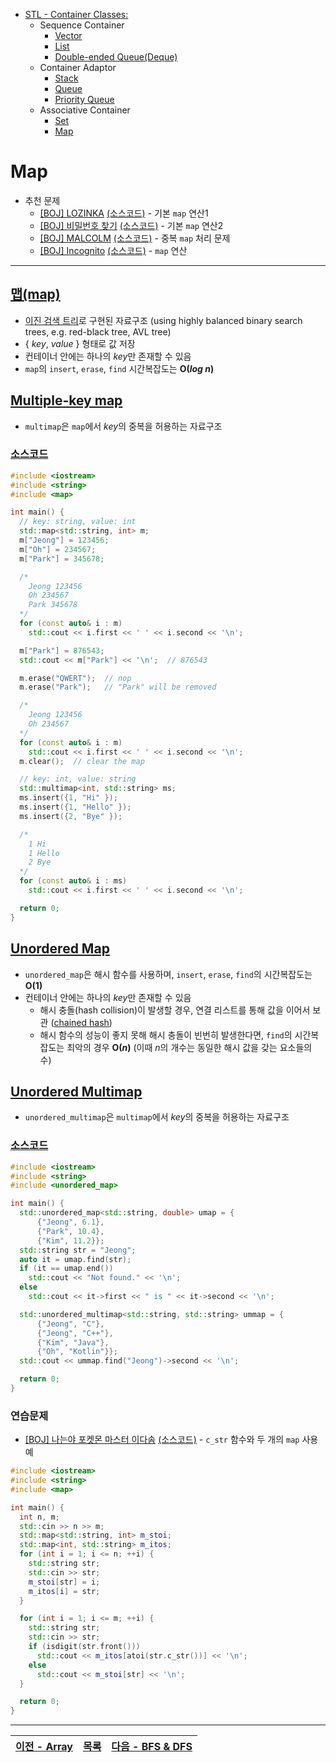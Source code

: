 * [STL - Container Classes:](/stl/)
  * Sequence Container
    * [Vector](/stl/vector/)
    * [List](/stl/list/)
    * [Double-ended Queue(Deque)](/stl/deque/)
  * Container Adaptor
    * [Stack](/stl/stack/)
    * [Queue](/stl/queue/)
    * [Priority Queue](/stl/priority_queue_heap/)
  * Associative Container
    * [Set](/stl/set/)
    * [Map](/stl/map/)

# Map
* 추천 문제
  * [[BOJ] LOZINKA](https://www.acmicpc.net/problem/9933) [(소스코드)](./src/lozinka.cc) - 기본 `map` 연산1
  * [[BOJ] 비밀번호 찾기](https://www.acmicpc.net/problem/17219) [(소스코드)](./src/pw.cc) - 기본 `map` 연산2
  * [[BOJ] MALCOLM](https://www.acmicpc.net/problem/3078) [(소스코드)](./src/malcolm.cc) - 중복 `map` 처리 문제
  * [[BOJ] Incognito](https://www.acmicpc.net/problem/9375) [(소스코드)](./src/incognito.cpp) - `map` 연산
---

## [맵(map)](https://cplusplus.com/reference/map/map/)
* [이진 검색 트리](/binary_search/)로 구현된 자료구조 (using highly balanced binary search trees, e.g. red-black tree, AVL tree)
* { <i>key</i>, <i>value</i> } 형태로 값 저장
* 컨테이너 안에는 하나의 <i>key</i>만 존재할 수 있음
* `map`의 `insert`, `erase`, `find` 시간복잡도는 <b>O(<i>log n</i>)</b>

## [Multiple-key map](https://cplusplus.com/reference/map/multimap/)
* `multimap`은 `map`에서 <i>key</i>의 중복을 허용하는 자료구조

### [소스코드](./src/exam1.cpp)
```c++
#include <iostream>
#include <string>
#include <map>

int main() {
  // key: string, value: int
  std::map<std::string, int> m;
  m["Jeong"] = 123456;
  m["Oh"] = 234567;
  m["Park"] = 345678;

  /*
    Jeong 123456
    Oh 234567
    Park 345678
  */
  for (const auto& i : m)
    std::cout << i.first << ' ' << i.second << '\n';

  m["Park"] = 876543;
  std::cout << m["Park"] << '\n';  // 876543

  m.erase("QWERT");  // nop
  m.erase("Park");   // "Park" will be removed

  /*
    Jeong 123456
    Oh 234567
  */
  for (const auto& i : m)
    std::cout << i.first << ' ' << i.second << '\n';
  m.clear();  // clear the map

  // key: int, value: string
  std::multimap<int, std::string> ms;
  ms.insert({1, "Hi" });
  ms.insert({1, "Hello" });
  ms.insert({2, "Bye" });

  /*
    1 Hi
    1 Hello
    2 Bye
  */
  for (const auto& i : ms)
    std::cout << i.first << ' ' << i.second << '\n';

  return 0;
}

```

## [Unordered Map](https://cplusplus.com/reference/unordered_map/unordered_map/)
* `unordered_map`은 해시 함수를 사용하며, `insert`, `erase`, `find`의 시간복잡도는 <b>O(1)</b>
* 컨테이너 안에는 하나의 <i>key</i>만 존재할 수 있음
  * 해시 충돌(hash collision)이 발생할 경우, 연결 리스트를 통해 값을 이어서 보관 ([chained hash](https://en.wikipedia.org/wiki/Hash_table#Separate_chaining))
  * 해시 함수의 성능이 좋지 못해 해시 충돌이 빈번히 발생한다면, `find`의 시간복잡도는 최악의 경우 <b>O(<i>n</i>)</b> (이때 <i>n</i>의 개수는 동일한 해시 값을 갖는 요소들의 수)
## [Unordered Multimap](https://cplusplus.com/reference/unordered_map/unordered_multimap/)
* `unordered_multimap`은 `multimap`에서 <i>key</i>의 중복을 허용하는 자료구조

### [소스코드](./src/exam2.cpp)
```c++
#include <iostream>
#include <string>
#include <unordered_map>

int main() {
  std::unordered_map<std::string, double> umap = {
      {"Jeong", 6.1},
      {"Park", 10.4},
      {"Kim", 11.2}};
  std::string str = "Jeong";
  auto it = umap.find(str);
  if (it == umap.end())
    std::cout << "Not found." << '\n';
  else
    std::cout << it->first << " is " << it->second << '\n';

  std::unordered_multimap<std::string, std::string> ummap = {
      {"Jeong", "C"},
      {"Jeong", "C++"},
      {"Kim", "Java"},
      {"Oh", "Kotlin"}};
  std::cout << ummap.find("Jeong")->second << '\n';

  return 0;
}

```

### 연습문제
* [[BOJ] 나는야 포켓몬 마스터 이다솜](https://www.acmicpc.net/problem/1620) [(소스코드)](./src/exer1.cpp) - `c_str` 함수와 두 개의 `map` 사용 예
```c++
#include <iostream>
#include <string>
#include <map>

int main() {
  int n, m;
  std::cin >> n >> m;
  std::map<std::string, int> m_stoi;
  std::map<int, std::string> m_itos;
  for (int i = 1; i <= n; ++i) {
    std::string str;
    std::cin >> str;
    m_stoi[str] = i;
    m_itos[i] = str;
  }

  for (int i = 1; i <= m; ++i) {
    std::string str;
    std::cin >> str;
    if (isdigit(str.front()))
      std::cout << m_itos[atoi(str.c_str())] << '\n';
    else
      std::cout << m_stoi[str] << '\n';
  }

  return 0;
}

```

---
|[이전 - Array](/array/)|[목록](https://github.com/RyanJeong/CP#index)|[다음 - BFS & DFS](/bfs_dfs/)|
|-|-|-|
